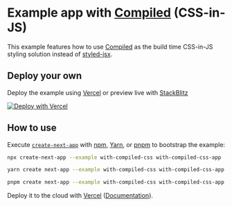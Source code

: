# Example app with [Compiled](https://github.com/atlassian-labs/compiled) (CSS-in-JS)

This example features how to use [Compiled](https://github.com/atlassian-labs/compiled) as the build time CSS-in-JS styling solution instead of [styled-jsx](https://github.com/vercel/styled-jsx).

## Deploy your own

Deploy the example using [Vercel](https://vercel.com?utm_source=github&utm_medium=readme&utm_campaign=next-example) or preview live with [StackBlitz](https://stackblitz.com/github/vercel/next.js/tree/canary/examples/with-compiled-css)

[![Deploy with Vercel](https://vercel.com/button)](https://vercel.com/new/clone?repository-url=https://github.com/vercel/next.js/tree/canary/examples/with-compiled-css&project-name=with-compiled-css&repository-name=with-compiled-css)

## How to use

Execute [`create-next-app`](https://github.com/vercel/next.js/tree/canary/packages/create-next-app) with [npm](https://docs.npmjs.com/cli/init), [Yarn](https://yarnpkg.com/lang/en/docs/cli/create/), or [pnpm](https://pnpm.io) to bootstrap the example:

```bash
npx create-next-app --example with-compiled-css with-compiled-css-app
```

```bash
yarn create next-app --example with-compiled-css with-compiled-css-app
```

```bash
pnpm create next-app --example with-compiled-css with-compiled-css-app
```

Deploy it to the cloud with [Vercel](https://vercel.com/new?utm_source=github&utm_medium=readme&utm_campaign=next-example) ([Documentation](https://nextjs.org/docs/deployment)).

